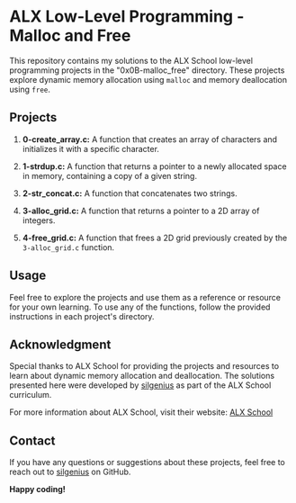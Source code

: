# ALX Low-Level Programming - Malloc and Free

This repository contains my solutions to the ALX School low-level programming projects in the "0x0B-malloc_free" directory. These projects explore dynamic memory allocation using `malloc` and memory deallocation using `free`.

## Projects

1. **0-create_array.c:** A function that creates an array of characters and initializes it with a specific character.

2. **1-strdup.c:** A function that returns a pointer to a newly allocated space in memory, containing a copy of a given string.

3. **2-str_concat.c:** A function that concatenates two strings.

4. **3-alloc_grid.c:** A function that returns a pointer to a 2D array of integers.

5. **4-free_grid.c:** A function that frees a 2D grid previously created by the `3-alloc_grid.c` function.

## Usage

Feel free to explore the projects and use them as a reference or resource for your own learning. To use any of the functions, follow the provided instructions in each project's directory.

## Acknowledgment

Special thanks to ALX School for providing the projects and resources to learn about dynamic memory allocation and deallocation. The solutions presented here were developed by [silgenius](https://github.com/silgenius) as part of the ALX School curriculum.

For more information about ALX School, visit their website: [ALX School](https://www.alxafrica.com/)

## Contact

If you have any questions or suggestions about these projects, feel free to reach out to [silgenius](https://github.com/silgenius) on GitHub.

**Happy coding!**

